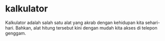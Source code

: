 # kalkulator
Kalkulator adalah salah satu alat yang akrab dengan kehidupan kita sehari-hari. Bahkan, alat hitung tersebut kini dengan mudah kita akses di telepon genggam.
